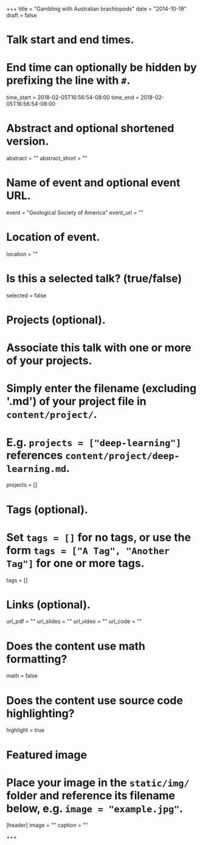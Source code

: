 +++
title = "Gambling with Australian brachiopods"
date = "2014-10-19"
draft = false

# Talk start and end times.
#   End time can optionally be hidden by prefixing the line with `#`.
time_start = 2018-02-05T16:56:54-08:00
time_end = 2018-02-05T16:56:54-08:00

# Abstract and optional shortened version.
abstract = ""
abstract_short = ""

# Name of event and optional event URL.
event = "Geological Society of America"
event_url = ""

# Location of event.
location = ""

# Is this a selected talk? (true/false)
selected = false

# Projects (optional).
#   Associate this talk with one or more of your projects.
#   Simply enter the filename (excluding '.md') of your project file in `content/project/`.
#   E.g. `projects = ["deep-learning"]` references `content/project/deep-learning.md`.
projects = []

# Tags (optional).
#   Set `tags = []` for no tags, or use the form `tags = ["A Tag", "Another Tag"]` for one or more tags.
tags = []

# Links (optional).
url_pdf = ""
url_slides = ""
url_video = ""
url_code = ""

# Does the content use math formatting?
math = false

# Does the content use source code highlighting?
highlight = true

# Featured image
# Place your image in the `static/img/` folder and reference its filename below, e.g. `image = "example.jpg"`.
[header]
image = ""
caption = ""

+++
